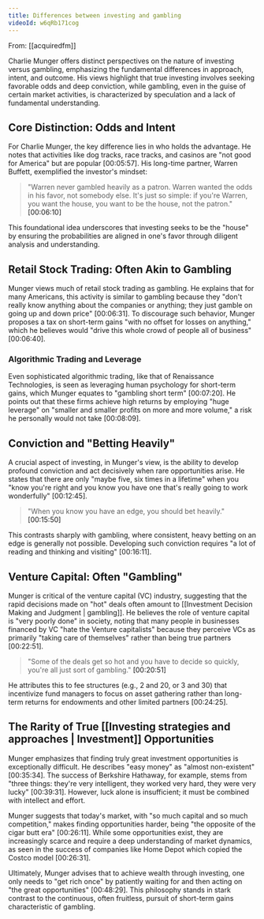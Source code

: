 ```yaml
---
title: Differences between investing and gambling
videoId: w6qRb171cog
---
```


From: [[acquiredfm]] <br/> 

Charlie Munger offers distinct perspectives on the nature of investing versus gambling, emphasizing the fundamental differences in approach, intent, and outcome. His views highlight that true investing involves seeking favorable odds and deep conviction, while gambling, even in the guise of certain market activities, is characterized by speculation and a lack of fundamental understanding.

## Core Distinction: Odds and Intent

For Charlie Munger, the key difference lies in who holds the advantage. He notes that activities like dog tracks, race tracks, and casinos are "not good for America" but are popular <a class="yt-timestamp" data-t="00:05:57">[00:05:57]</a>. His long-time partner, Warren Buffett, exemplified the investor's mindset:
> "Warren never gambled heavily as a patron. Warren wanted the odds in his favor, not somebody else. It's just so simple: if you're Warren, you want the house, you want to be the house, not the patron." <a class="yt-timestamp" data-t="00:06:10">[00:06:10]</a>

This foundational idea underscores that investing seeks to be the "house" by ensuring the probabilities are aligned in one's favor through diligent analysis and understanding.

## Retail Stock Trading: Often Akin to Gambling

Munger views much of retail stock trading as gambling. He explains that for many Americans, this activity is similar to gambling because they "don't really know anything about the companies or anything; they just gamble on going up and down price" <a class="yt-timestamp" data-t="00:06:31">[00:06:31]</a>. To discourage such behavior, Munger proposes a tax on short-term gains "with no offset for losses on anything," which he believes would "drive this whole crowd of people all of business" <a class="yt-timestamp" data-t="00:06:40">[00:06:40]</a>.

### Algorithmic Trading and Leverage

Even sophisticated algorithmic trading, like that of Renaissance Technologies, is seen as leveraging human psychology for short-term gains, which Munger equates to "gambling short term" <a class="yt-timestamp" data-t="00:07:20">[00:07:20]</a>. He points out that these firms achieve high returns by employing "huge leverage" on "smaller and smaller profits on more and more volume," a risk he personally would not take <a class="yt-timestamp" data-t="00:08:09">[00:08:09]</a>.

## Conviction and "Betting Heavily"

A crucial aspect of investing, in Munger's view, is the ability to develop profound conviction and act decisively when rare opportunities arise. He states that there are only "maybe five, six times in a lifetime" when you "know you're right and you know you have one that's really going to work wonderfully" <a class="yt-timestamp" data-t="00:12:45">[00:12:45]</a>.
> "When you know you have an edge, you should bet heavily." <a class="yt-timestamp" data-t="00:15:50">[00:15:50]</a>

This contrasts sharply with gambling, where consistent, heavy betting on an edge is generally not possible. Developing such conviction requires "a lot of reading and thinking and visiting" <a class="yt-timestamp" data-t="00:16:11">[00:16:11]</a>.

## Venture Capital: Often "Gambling"

Munger is critical of the venture capital (VC) industry, suggesting that the rapid decisions made on "hot" deals often amount to [[Investment Decision Making and Judgment | gambling]]. He believes the role of venture capital is "very poorly done" in society, noting that many people in businesses financed by VC "hate the Venture capitalists" because they perceive VCs as primarily "taking care of themselves" rather than being true partners <a class="yt-timestamp" data-t="00:22:51">[00:22:51]</a>.

> "Some of the deals get so hot and you have to decide so quickly, you're all just sort of gambling." <a class="yt-timestamp" data-t="00:20:51">[00:20:51]</a>

He attributes this to fee structures (e.g., 2 and 20, or 3 and 30) that incentivize fund managers to focus on asset gathering rather than long-term returns for endowments and other limited partners <a class="yt-timestamp" data-t="00:24:25">[00:24:25]</a>.

## The Rarity of True [[Investing strategies and approaches | Investment]] Opportunities

Munger emphasizes that finding truly great investment opportunities is exceptionally difficult. He describes "easy money" as "almost non-existent" <a class="yt-timestamp" data-t="00:35:34">[00:35:34]</a>. The success of Berkshire Hathaway, for example, stems from "three things: they're very intelligent, they worked very hard, they were very lucky" <a class="yt-timestamp" data-t="00:39:31">[00:39:31]</a>. However, luck alone is insufficient; it must be combined with intellect and effort.

Munger suggests that today's market, with "so much capital and so much competition," makes finding opportunities harder, being "the opposite of the cigar butt era" <a class="yt-timestamp" data-t="00:26:11">[00:26:11]</a>. While some opportunities exist, they are increasingly scarce and require a deep understanding of market dynamics, as seen in the success of companies like Home Depot which copied the Costco model <a class="yt-timestamp" data-t="00:26:31">[00:26:31]</a>.

Ultimately, Munger advises that to achieve wealth through investing, one only needs to "get rich once" by patiently waiting for and then acting on "the great opportunities" <a class="yt-timestamp" data-t="00:48:29">[00:48:29]</a>. This philosophy stands in stark contrast to the continuous, often fruitless, pursuit of short-term gains characteristic of gambling.